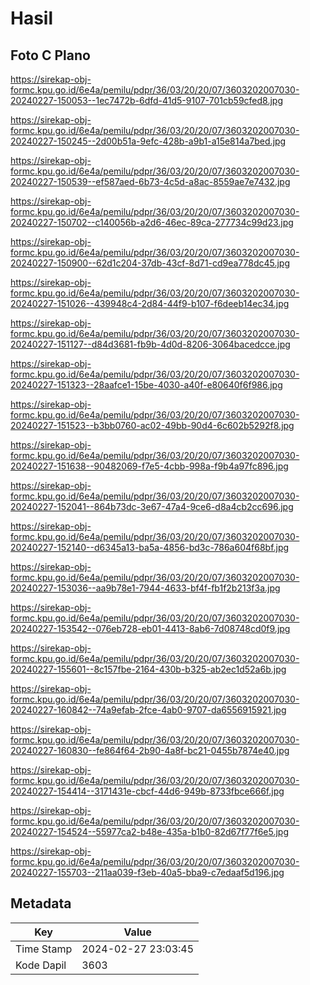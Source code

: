 # Hasil

## Foto C Plano

https://sirekap-obj-formc.kpu.go.id/6e4a/pemilu/pdpr/36/03/20/20/07/3603202007030-20240227-150053--1ec7472b-6dfd-41d5-9107-701cb59cfed8.jpg

https://sirekap-obj-formc.kpu.go.id/6e4a/pemilu/pdpr/36/03/20/20/07/3603202007030-20240227-150245--2d00b51a-9efc-428b-a9b1-a15e814a7bed.jpg

https://sirekap-obj-formc.kpu.go.id/6e4a/pemilu/pdpr/36/03/20/20/07/3603202007030-20240227-150539--ef587aed-6b73-4c5d-a8ac-8559ae7e7432.jpg

https://sirekap-obj-formc.kpu.go.id/6e4a/pemilu/pdpr/36/03/20/20/07/3603202007030-20240227-150702--c140056b-a2d6-46ec-89ca-277734c99d23.jpg

https://sirekap-obj-formc.kpu.go.id/6e4a/pemilu/pdpr/36/03/20/20/07/3603202007030-20240227-150900--62d1c204-37db-43cf-8d71-cd9ea778dc45.jpg

https://sirekap-obj-formc.kpu.go.id/6e4a/pemilu/pdpr/36/03/20/20/07/3603202007030-20240227-151026--439948c4-2d84-44f9-b107-f6deeb14ec34.jpg

https://sirekap-obj-formc.kpu.go.id/6e4a/pemilu/pdpr/36/03/20/20/07/3603202007030-20240227-151127--d84d3681-fb9b-4d0d-8206-3064bacedcce.jpg

https://sirekap-obj-formc.kpu.go.id/6e4a/pemilu/pdpr/36/03/20/20/07/3603202007030-20240227-151323--28aafce1-15be-4030-a40f-e80640f6f986.jpg

https://sirekap-obj-formc.kpu.go.id/6e4a/pemilu/pdpr/36/03/20/20/07/3603202007030-20240227-151523--b3bb0760-ac02-49bb-90d4-6c602b5292f8.jpg

https://sirekap-obj-formc.kpu.go.id/6e4a/pemilu/pdpr/36/03/20/20/07/3603202007030-20240227-151638--90482069-f7e5-4cbb-998a-f9b4a97fc896.jpg

https://sirekap-obj-formc.kpu.go.id/6e4a/pemilu/pdpr/36/03/20/20/07/3603202007030-20240227-152041--864b73dc-3e67-47a4-9ce6-d8a4cb2cc696.jpg

https://sirekap-obj-formc.kpu.go.id/6e4a/pemilu/pdpr/36/03/20/20/07/3603202007030-20240227-152140--d6345a13-ba5a-4856-bd3c-786a604f68bf.jpg

https://sirekap-obj-formc.kpu.go.id/6e4a/pemilu/pdpr/36/03/20/20/07/3603202007030-20240227-153036--aa9b78e1-7944-4633-bf4f-fb1f2b213f3a.jpg

https://sirekap-obj-formc.kpu.go.id/6e4a/pemilu/pdpr/36/03/20/20/07/3603202007030-20240227-153542--076eb728-eb01-4413-8ab6-7d08748cd0f9.jpg

https://sirekap-obj-formc.kpu.go.id/6e4a/pemilu/pdpr/36/03/20/20/07/3603202007030-20240227-155601--8c157fbe-2164-430b-b325-ab2ec1d52a6b.jpg

https://sirekap-obj-formc.kpu.go.id/6e4a/pemilu/pdpr/36/03/20/20/07/3603202007030-20240227-160842--74a9efab-2fce-4ab0-9707-da6556915921.jpg

https://sirekap-obj-formc.kpu.go.id/6e4a/pemilu/pdpr/36/03/20/20/07/3603202007030-20240227-160830--fe864f64-2b90-4a8f-bc21-0455b7874e40.jpg

https://sirekap-obj-formc.kpu.go.id/6e4a/pemilu/pdpr/36/03/20/20/07/3603202007030-20240227-154414--3171431e-cbcf-44d6-949b-8733fbce666f.jpg

https://sirekap-obj-formc.kpu.go.id/6e4a/pemilu/pdpr/36/03/20/20/07/3603202007030-20240227-154524--55977ca2-b48e-435a-b1b0-82d67f77f6e5.jpg

https://sirekap-obj-formc.kpu.go.id/6e4a/pemilu/pdpr/36/03/20/20/07/3603202007030-20240227-155703--211aa039-f3eb-40a5-bba9-c7edaaf5d196.jpg


## Metadata

| Key        | Value               |
| ---------- | ------------------- |
| Time Stamp | 2024-02-27 23:03:45 |
| Kode Dapil | 3603                |



